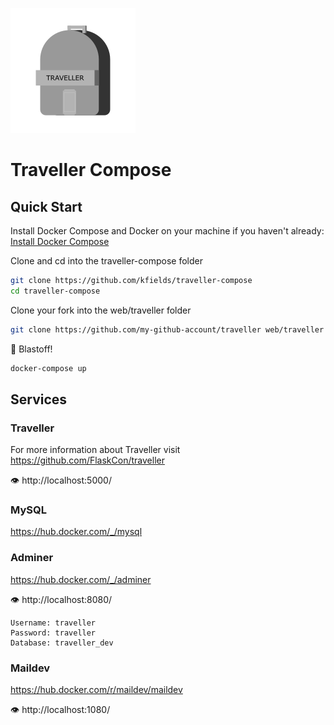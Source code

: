 
![](icon.png)

# Traveller Compose


## Quick Start

Install Docker Compose and Docker on your machine if you haven't already:  [Install Docker Compose](https://docs.docker.com/compose/install/)

Clone and cd into the traveller-compose folder
```bash
git clone https://github.com/kfields/traveller-compose
cd traveller-compose
```

Clone your fork into the web/traveller folder
```bash
git clone https://github.com/my-github-account/traveller web/traveller
```

:rocket: Blastoff!
```bash
docker-compose up
```

## Services

### Traveller

For more information about Traveller visit https://github.com/FlaskCon/traveller

:eye: http://localhost:5000/

### MySQL

https://hub.docker.com/_/mysql

### Adminer

https://hub.docker.com/_/adminer

:eye: http://localhost:8080/

    Username: traveller
    Password: traveller
    Database: traveller_dev

### Maildev

https://hub.docker.com/r/maildev/maildev

:eye: http://localhost:1080/
